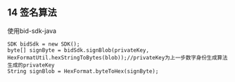 ## 14 签名算法

使用bid-sdk-java

```plain
SDK bidSdk = new SDK();
byte[] signByte = bidSdk.signBlob(privateKey, HexFormatUtil.hexStringToBytes(blob));//privateKey为上一步数字身份生成算法生成的privateKey
String signBlob = HexFormat.byteToHex(signByte);
```
